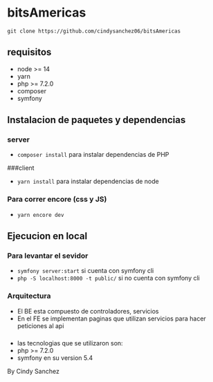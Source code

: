 # bitsAmericas

`git clone https://github.com/cindysanchez06/bitsAmericas`

## requisitos
- node >= 14
- yarn
- php >= 7.2.0
- composer
- symfony

## Instalacion de paquetes y dependencias
### server 
- `composer install` para instalar dependencias de PHP

###client
- `yarn install` para instalar dependencias de node

### Para correr encore (css y JS)
- `yarn encore dev`



## Ejecucion en local
### Para levantar el sevidor
- `symfony server:start` si cuenta con symfony cli
- `php -S localhost:8000 -t public/` si no cuenta con symfony cli


### Arquitectura 
- El BE esta compuesto de controladores, servicios 
- En el FE se implementan paginas que utilizan servicios para hacer peticiones al api

###
- las tecnologias que se utilizaron son:
- php >= 7.2.0
- symfony en su version 5.4


By Cindy Sanchez


